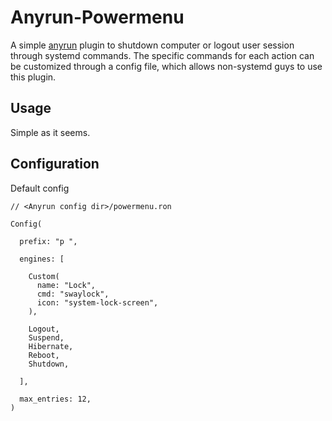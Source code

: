 # Anyrun-Powermenu

A simple [anyrun](https://github.com/Kirottu/anyrun) plugin to shutdown computer or logout user session through systemd commands. The specific commands for each action can be customized through a config file, which allows non-systemd guys to use this plugin.

## Usage

Simple as it seems.

## Configuration

Default config

```ron
// <Anyrun config dir>/powermenu.ron

Config(

  prefix: "p ",

  engines: [

    Custom(
      name: "Lock",
      cmd: "swaylock",
      icon: "system-lock-screen",
    ),

    Logout,
    Suspend,
    Hibernate,
    Reboot,
    Shutdown,

  ],

  max_entries: 12,
)
```
